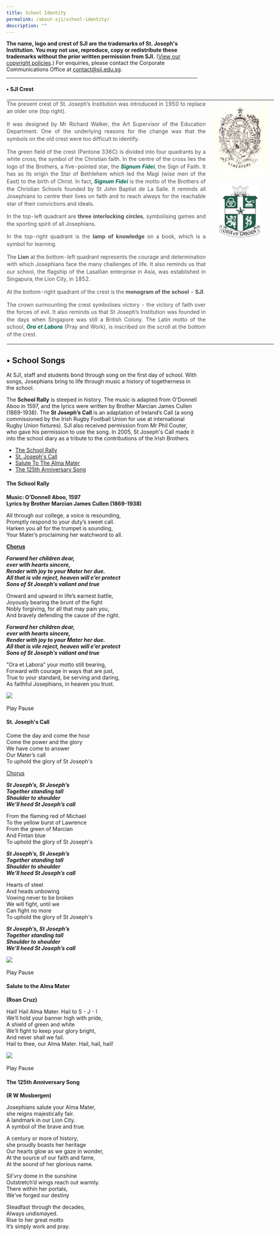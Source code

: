 ```yaml
---
title: School Identity
permalink: /about-sji/school-identity/
description: ""
---
```

**The name, logo and crest of SJI are the trademarks of St. Joseph's Institution. You may not use, reproduce, copy or redistribute these trademarks without the prior written permission from SJI.**&nbsp;([View our copyright policies](/sji/copyright).) For enquiries, please contact the Corporate Communications Office at&nbsp;[contact@sji.edu.sg](mailto:contact@sji.edu.sg).

***

#### • SJI Crest

<table style="margin: auto; outline: 0px; padding: 0px; border-collapse: collapse; clear: both; border: 1px solid transparent; table-layout: fixed; width: 707.273px;" class="ive_eobj_center ives_tab_kosong"><tbody style="margin: 0px; outline: 0px; padding: 0px;"><tr style="margin: 0px; outline: 0px; padding: 0px;"><td style="margin: 0px; outline: 0px; padding: 0px 15px 15px 0px; vertical-align: top;"><p style="margin: 0px 0px 1em; outline: 0px; padding: 0px; line-height: 19.6px; color: rgb(76, 75, 75); text-align: justify;">The present crest of St. Joseph’s Institution was introduced in 1950 to replace an older one (top right).</p><p style="margin: 0px 0px 1em; outline: 0px; padding: 0px; line-height: 19.6px; color: rgb(76, 75, 75); text-align: justify;">It was designed by Mr Richard Walker, the Art Supervisor of the Education Department. One of the underlying reasons for the change was that the symbols on the old crest were too difficult to identify.</p><p style="margin: 0px 0px 1em; outline: 0px; padding: 0px; line-height: 19.6px; color: rgb(76, 75, 75); text-align: justify;">The green field of the crest (Pantone 336C) is divided into four quadrants by a white cross, the symbol of the Christian faith. In the centre of the cross lies the logo of the Brothers, a five-pointed star, the<span>&nbsp;</span><i style="margin: 0px; outline: 0px; padding: 0px;"><font style="margin: 0px; outline: 0px; padding: 0px;" color="#00664f"><b style="margin: 0px; outline: 0px; padding: 0px;">Signum Fidei</b></font></i>, the Sign of Faith. It has as its origin the Star of Bethlehem which led the Magi (wise men of the East) to the birth of Christ. In fact,<span>&nbsp;</span><i style="margin: 0px; outline: 0px; padding: 0px;"><font style="margin: 0px; outline: 0px; padding: 0px;" color="#00664f"><b style="margin: 0px; outline: 0px; padding: 0px;">Signum Fidei</b></font></i><span>&nbsp;</span>is the motto of the Brothers of the Christian Schools founded by St John Baptist de La Salle. It reminds all Josephians to centre their lives on faith and to reach always for the reachable star of their convictions and ideals.</p><p style="margin: 0px 0px 1em; outline: 0px; padding: 0px; line-height: 19.6px; color: rgb(76, 75, 75); text-align: justify;">In the top-left quadrant are<span>&nbsp;</span><b style="margin: 0px; outline: 0px; padding: 0px;">three interlocking circles</b>, symbolising games and the sporting spirit of all Josephians.</p><p style="margin: 0px 0px 1em; outline: 0px; padding: 0px; line-height: 19.6px; color: rgb(76, 75, 75); text-align: justify;">In the top-right quadrant is the<span>&nbsp;</span><b style="margin: 0px; outline: 0px; padding: 0px;">lamp of knowledge</b><span>&nbsp;</span>on a book, which is a symbol for learning.</p><p style="margin: 0px 0px 1em; outline: 0px; padding: 0px; line-height: 19.6px; color: rgb(76, 75, 75); text-align: justify;">The<span>&nbsp;</span><b style="margin: 0px; outline: 0px; padding: 0px;">Lion</b><span>&nbsp;</span>at the bottom-left quadrant represents the courage and determination with which Josephians face the many challenges of life. It also reminds us that our school, the flagship of the Lasallian enterprise in Asia, was established in Singapura, the Lion City, in 1852.</p><p style="margin: 0px 0px 1em; outline: 0px; padding: 0px; line-height: 19.6px; color: rgb(76, 75, 75); text-align: justify;">At the bottom-right quadrant of the crest is the<span>&nbsp;</span><b style="margin: 0px; outline: 0px; padding: 0px;">monogram of the school - SJI</b>.</p><div style="margin: 0px; outline: 0px; padding: 0px; line-height: 19.6px; color: rgb(76, 75, 75); text-align: justify;">The crown surmounting the crest symbolises victory - the victory of faith over the forces of evil. It also reminds us that St Joseph’s Institution was founded in the days when Singapore was still a British Colony. The Latin motto of the school,<span>&nbsp;</span><i style="margin: 0px; outline: 0px; padding: 0px;"><font style="margin: 0px; outline: 0px; padding: 0px;" color="#00664f"><b style="margin: 0px; outline: 0px; padding: 0px;">Ora et Labora</b></font></i><span>&nbsp;</span>(Pray and Work), is inscribed on the scroll at the bottom of the crest.</div></td><td style="margin: 0px; outline: 0px; padding: 0px 15px 15px 0px; vertical-align: top; width: 150px;"><img style="margin: auto; outline: none; padding: 0px; border: none; clear: both; display: block; width: 165px; height: 207px;" class="ive_eobj_center" alt="SJI_badge 1 (150 x 189).jpg" src="/images/SJI_badge%201%20(150%20x%20189).jpeg"><br style="margin: 0px; outline: 0px; padding: 0px;"><img style="margin: auto; outline: none; padding: 0px; border: none; clear: both; cursor: pointer; display: block; width: 108px; height: 137px;" class="ive_eobj_center ive_clickable" alt="SJI p336 CYMK w-Blk KL_1.png" src="/images/SJI%20p336%20CYMK%20w-Blk%20KL_1.png"></td></tr></tbody></table>

• School Songs
--------------

At SJI, staff and students bond through song on the first day of school. With songs, Josephians bring to life through music a history of togetherness in the school.

The **School Rally** is steeped in history. The music is adapted from O'Donnell Aboo in 1597, and the lyrics were written by Brother Marcian James Cullen (1869-1938). The **St Joseph’s Call** is an adaptation of Ireland’s Call (a song commissioned by the Irish Rugby Football Union for use at international Rugby Union fixtures). SJI also received permission from Mr Phil Couter, who gave his permission to use the song. In 2005, St Joseph's Call made it into the school diary as a tribute to the contributions of the Irish Brothers.

*   [The School Rally](/about-sji/school-identity#The%20School%20Rally)
*   [St. Joseph's Call](/about-sji/school-identity#St.%20Joseph's%20Call)
*   [Salute To The Alma Mater](/about-sji/school-identity#Salute%20To%20The%20Alma%20Mater)
*   [The 125th Anniversary Song](/about-sji/school-identity#The%20125th%20Anniversary%20Song)

<h4 id="The%20School%20Rally">The School Rally</h4>

**Music: O’Donnell Aboo, 1597<br>
Lyrics by Brother Marcian James Cullen (1869-1938)**

  

All through our college, a voice is resounding,  
Promptly respond to your duty’s sweet call.  
Harken you all for the trumpet is sounding,  
Your Mater’s proclaiming her watchword to all.

**<u>Chorus</u>**

**_Forward her children dear,  
ever with hearts sincere,  
Render with joy to your Mater her due.  
All that is vile reject, heaven will e’er protect  
Sons of St Joseph’s valiant and true_**

Onward and upward in life’s earnest battle,  
Joyously bearing the brunt of the fight  
Nobly forgiving, for all that may pain you,  
And bravely defending the cause of the right.

**_Forward her children dear,  
ever with hearts sincere,  
Render with joy to your Mater her due.  
All that is vile reject, heaven will e’er protect  
Sons of St Joseph’s valiant and true_**

"Ora et Labora" your motto still bearing,  
Forward with courage in ways that are just,  
True to your standard, be serving and daring,  
As faithful Josephians, in heaven you trust.

![](https://www-sji-edu-sg-admin.cwp.sg/rs/cc/icon/graphite/speaker.png)

Play Pause


<h4 id="St.%20Joseph's%20Call">St. Joseph's Call</h4>

Come the day and come the hour  
Come the power and the glory  
We have come to answer  
Our Mater’s call  
To uphold the glory of St Joseph's

<u>Chorus</u>

**_St Joseph’s, St Joseph’s  
Together standing tall  
Shoulder to shoulder  
We’ll heed St Joseph’s call_**

From the flaming red of Michael  
To the yellow burst of Lawrence  
From the green of Marcian  
And Fintan blue  
To uphold the glory of St Joseph's

**_St Joseph’s, St Joseph’s  
Together standing tall  
Shoulder to shoulder  
We’ll heed St Joseph’s call_**

Hearts of steel  
And heads unbowing  
Vowing never to be broken  
We will fight, until we  
Can fight no more  
To uphold the glory of St Joseph's

**_St Joseph’s, St Joseph’s  
Together standing tall  
Shoulder to shoulder  
We’ll heed St Joseph’s call_**

![](https://www-sji-edu-sg-admin.cwp.sg/rs/cc/icon/graphite/speaker.png)

Play Pause


<h4 id="Salute%20To%20The%20Alma%20Mater">Salute to the Alma Mater</h4>

**(Roan Cruz)**

  
Hail! Hail Alma Mater. Hail to S - J - I  
We’ll hold your banner high with pride,  
A shield of green and white  
We’ll fight to keep your glory bright,  
And never shall we fail.  
Hail to thee, our Alma Mater. Hail, hail, hail!

![](https://www-sji-edu-sg-admin.cwp.sg/rs/cc/icon/graphite/speaker.png)

Play Pause

<h4 id="The%20125th%20Anniversary%20Song">The 125th Anniversary Song</h4>

**(R W Mosbergen)**

  

Josephians salute your Alma Mater,  
she reigns majestically fair.  
A landmark in our Lion City.  
A symbol of the brave and true.

A century or more of history,  
she proudly boasts her heritage  
Our hearts glow as we gaze in wonder,  
At the source of our faith and fame,  
At the sound of her glorious name.

Sil’vry dome in the sunshine  
Outstretch’d wings reach out warmly.  
There within her portals,  
We’ve forged our destiny

Steadfast through the decades,  
Always undismayed.  
Rise to her great motto  
It’s simply work and pray.